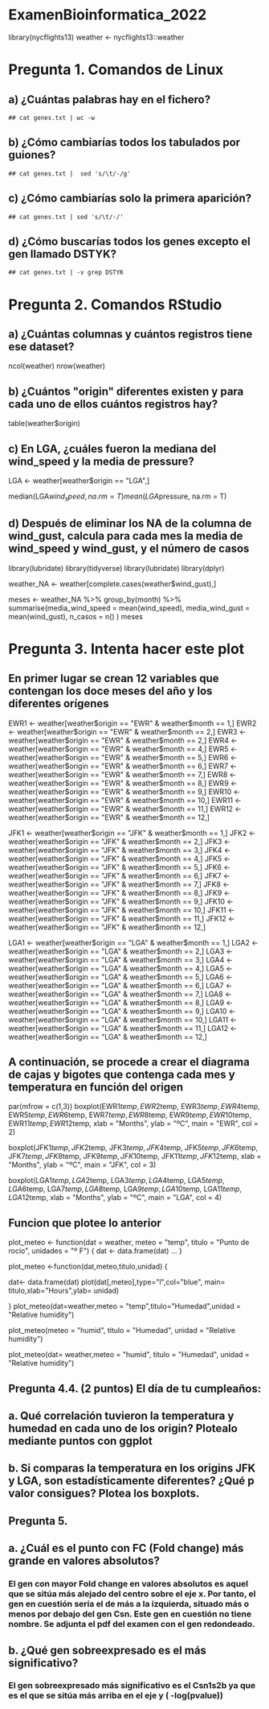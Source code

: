 # ExamenBioinformatica_2022

library(nycflights13)
weather <- nycflights13::weather

# Pregunta 1. Comandos de Linux

## a) ¿Cuántas palabras hay en el fichero?

    ## cat genes.txt | wc -w
    
## b) ¿Cómo cambiarías todos los tabulados por guiones?

    ## cat genes.txt |  sed 's/\t/-/g'

## c) ¿Cómo cambiarías solo la primera aparición?

    ## cat genes.txt | sed 's/\t/-/'

## d) ¿Cómo buscarías todos los genes excepto el gen llamado DSTYK?

    ## cat genes.txt | -v grep DSTYK
    
# Pregunta 2. Comandos RStudio

## a) ¿Cuántas columnas y cuántos registros tiene ese dataset?

ncol(weather)
nrow(weather)

## b) ¿Cuántos "origin" diferentes existen y para cada uno de ellos cuántos registros hay?

table(weather$origin)

## c) En LGA, ¿cuáles fueron la mediana del wind_speed y la media de pressure?

LGA <- weather[weather$origin == "LGA",]

median(LGA$wind_speed, na.rm = T)
mean(LGA$pressure, na.rm = T)

## d) Después de eliminar los NA de la columna de wind_gust, calcula para cada mes la media de wind_speed y wind_gust, y el número de casos

library(lubridate)
library(tidyverse)
library(lubridate)
library(dplyr)

weather_NA <- weather[complete.cases(weather$wind_gust),]

meses <- weather_NA %>%
  group_by(month) %>%
  summarise(media_wind_speed = mean(wind_speed),
            media_wind_gust = mean(wind_gust),
            n_casos = n()
  )
  meses

# Pregunta 3. Intenta hacer este plot

## En primer lugar se crean 12 variables que contengan los doce meses del año y los diferentes orígenes

EWR1 <- weather[weather$origin == "EWR" & weather$month == 1,]
EWR2 <- weather[weather$origin == "EWR" & weather$month == 2,]
EWR3 <- weather[weather$origin == "EWR" & weather$month == 2,]
EWR4 <- weather[weather$origin == "EWR" & weather$month == 4,]
EWR5 <- weather[weather$origin == "EWR" & weather$month == 5,]
EWR6 <- weather[weather$origin == "EWR" & weather$month == 6,]
EWR7 <- weather[weather$origin == "EWR" & weather$month == 7,]
EWR8 <- weather[weather$origin == "EWR" & weather$month == 8,]
EWR9 <- weather[weather$origin == "EWR" & weather$month == 9,]
EWR10 <- weather[weather$origin == "EWR" & weather$month == 10,]
EWR11 <- weather[weather$origin == "EWR" & weather$month == 11,]
EWR12 <- weather[weather$origin == "EWR" & weather$month == 12,]

JFK1 <- weather[weather$origin == "JFK" & weather$month == 1,]
JFK2 <- weather[weather$origin == "JFK" & weather$month == 2,]
JFK3 <- weather[weather$origin == "JFK" & weather$month == 3,]
JFK4 <- weather[weather$origin == "JFK" & weather$month == 4,]
JFK5 <- weather[weather$origin == "JFK" & weather$month == 5,]
JFK6 <- weather[weather$origin == "JFK" & weather$month == 6,]
JFK7 <- weather[weather$origin == "JFK" & weather$month == 7,]
JFK8 <- weather[weather$origin == "JFK" & weather$month == 8,]
JFK9 <- weather[weather$origin == "JFK" & weather$month == 9,]
JFK10 <- weather[weather$origin == "JFK" & weather$month == 10,]
JFK11 <- weather[weather$origin == "JFK" & weather$month == 11,]
JFK12 <- weather[weather$origin == "JFK" & weather$month == 12,]

LGA1 <- weather[weather$origin == "LGA" & weather$month == 1,]
LGA2 <- weather[weather$origin == "LGA" & weather$month == 2,]
LGA3 <- weather[weather$origin == "LGA" & weather$month == 3,]
LGA4 <- weather[weather$origin == "LGA" & weather$month == 4,]
LGA5 <- weather[weather$origin == "LGA" & weather$month == 5,]
LGA6 <- weather[weather$origin == "LGA" & weather$month == 6,]
LGA7 <- weather[weather$origin == "LGA" & weather$month == 7,]
LGA8 <- weather[weather$origin == "LGA" & weather$month == 8,]
LGA9 <- weather[weather$origin == "LGA" & weather$month == 9,]
LGA10 <- weather[weather$origin == "LGA" & weather$month == 10,]
LGA11 <- weather[weather$origin == "LGA" & weather$month == 11,]
LGA12 <- weather[weather$origin == "LGA" & weather$month == 12,]


## A continuación, se procede a crear el diagrama de cajas y bigotes que contenga cada mes y temperatura en función del origen

par(mfrow = c(1,3))
boxplot(EWR1$temp, EWR2$temp, EWR3$temp, EWR4$temp, EWR5$temp, EWR6$temp, EWR7$temp, EWR8$temp, EWR9$temp, EWR10$temp, EWR11$temp, EWR12$temp, xlab = "Months", ylab = "ºC", main = "EWR", col = 2)

boxplot(JFK1$temp, JFK2$temp, JFK3$temp, JFK4$temp, JFK5$temp, JFK6$temp, JFK7$temp, JFK8$temp, JFK9$temp, JFK10$temp, JFK11$temp, JFK12$temp, xlab = "Months", ylab = "ºC", main = "JFK", col = 3)

boxplot(LGA1$temp, LGA2$temp, LGA3$temp, LGA4$temp, LGA5$temp, LGA6$temp, LGA7$temp,LGA8$temp, LGA9$temp, LGA10$temp, LGA11$temp, LGA12$temp, xlab = "Months", ylab = "ºC", main = "LGA", col = 4)

## Funcion que plotee lo anterior

plot_meteo <- function(dat = weather, meteo = "temp", titulo = "Punto de rocío", unidades = "º F")
{
dat <- data.frame(dat)
...
}

plot_meteo <-function(dat,meteo,titulo,unidad)
{
  
  dat<- data.frame(dat)
  plot(dat[,meteo],type="l",col="blue", main= titulo,xlab="Hours",ylab= unidad)
  
}
plot_meteo(dat=weather,meteo = "temp",titulo="Humedad",unidad = "Relative humidity")

plot_meteo(meteo = "humid", titulo = "Humedad", unidad = "Relative humidity")
  
plot_meteo(dat= weather,meteo = "humid", titulo = "Humedad", unidad = "Relative humidity")

## Pregunta 4.4. (2 puntos) El día de tu cumpleaños:

## a. Qué correlación tuvieron la temperatura y humedad en cada uno de los origin? Plotealo mediante puntos con ggplot



## b. Si comparas la temperatura en los origins JFK y LGA, son estadísticamente diferentes? ¿Qué p valor consigues? Plotea los boxplots.


## Pregunta 5. 

## a. ¿Cuál es el punto con FC (Fold change) más grande en valores absolutos?

### El gen con mayor Fold change en valores absolutos es aquel que se sitúa más alejado del centro sobre el eje x. Por tanto, el gen en cuestión sería el de más a la izquierda, situado más o menos por debajo del gen Csn. Este gen en cuestión no tiene nombre. Se adjunta el pdf del examen con el gen redondeado.

## b. ¿Qué gen sobreexpresado es el más significativo?

### El gen sobreexpresado más significativo es el Csn1s2b ya que es el que se sitúa más arriba en el eje y ( -log(pvalue))
